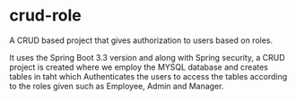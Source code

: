 # crud-role
 A CRUD based project that gives authorization to users based on roles.

 It uses the Spring Boot 3.3 version and along with Spring security, a CRUD project is created where we employ the MYSQL database and creates tables in taht which Authenticates the users to access the tables according to the roles given such as Employee, Admin and Manager.
